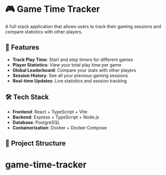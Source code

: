 # 🎮 Game Time Tracker

A full-stack application that allows users to track their gaming sessions and compare statistics with other players.

## 🚀 Features

- **Track Play Time**: Start and stop timers for different games
- **Player Statistics**: View your total play time per game
- **Global Leaderboard**: Compare your stats with other players
- **Session History**: See all your previous gaming sessions
- **Real-time Updates**: Live statistics and session tracking

## 🛠 Tech Stack

- **Frontend**: React + TypeScript + Vite
- **Backend**: Express + TypeScript + Node.js
- **Database**: PostgreSQL
- **Containerization**: Docker + Docker Compose

## 📁 Project Structure
# game-time-tracker
